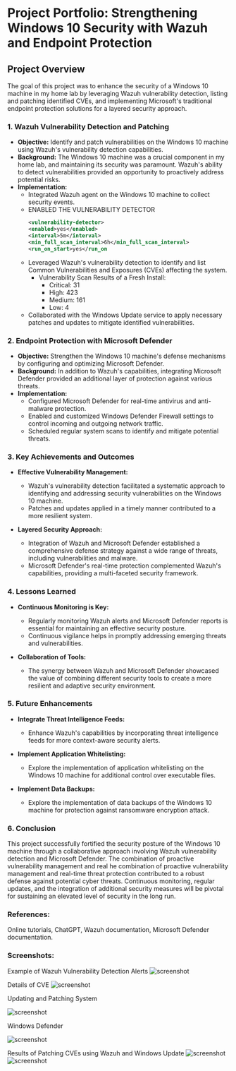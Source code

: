 # Project Portfolio: Strengthening Windows 10 Security with Wazuh and Endpoint Protection

## Project Overview
The goal of this project was to enhance the security of a Windows 10 machine in my home lab by leveraging Wazuh vulnerability detection, listing and patching identified CVEs, and implementing Microsoft's traditional endpoint protection solutions for a layered security approach.

### 1. Wazuh Vulnerability Detection and Patching
- **Objective:** Identify and patch vulnerabilities on the Windows 10 machine using Wazuh's vulnerability detection capabilities.
- **Background:** The Windows 10 machine was a crucial component in my home lab, and maintaining its security was paramount. Wazuh's ability to detect vulnerabilities provided an opportunity to proactively address potential risks.
- **Implementation:**
  - Integrated Wazuh agent on the Windows 10 machine to collect security events.
  - ENABLED THE VULNERABILITY DETECTOR
       ```xml
       <vulnerability-detector>
      <enabled>yes</enabled>
      <interval>5m</interval>
      <min_full_scan_interval>6h</min_full_scan_interval>
      <run_on_start>yes</run_on
  - Leveraged Wazuh's vulnerability detection to identify and list Common Vulnerabilities and Exposures (CVEs) affecting the system.
    - Vulnerability Scan Results of a Fresh Install:
        - Critical: 31
         -  High: 423
         - Medium: 161
         - Low: 4
  - Collaborated with the Windows Update service to apply necessary patches and updates to mitigate identified vulnerabilities.

### 2. Endpoint Protection with Microsoft Defender
- **Objective:** Strengthen the Windows 10 machine's defense mechanisms by configuring and optimizing Microsoft Defender.
- **Background:** In addition to Wazuh's capabilities, integrating Microsoft Defender provided an additional layer of protection against various threats.
- **Implementation:**
  - Configured Microsoft Defender for real-time antivirus and anti-malware protection.
  - Enabled and customized Windows Defender Firewall settings to control incoming and outgoing network traffic.
  - Scheduled regular system scans to identify and mitigate potential threats.

### 3. Key Achievements and Outcomes
- **Effective Vulnerability Management:**
  - Wazuh's vulnerability detection facilitated a systematic approach to identifying and addressing security vulnerabilities on the Windows 10 machine.
  - Patches and updates applied in a timely manner contributed to a more resilient system.

- **Layered Security Approach:**
  - Integration of Wazuh and Microsoft Defender established a comprehensive defense strategy against a wide range of threats, including vulnerabilities and malware.
  - Microsoft Defender's real-time protection complemented Wazuh's capabilities, providing a multi-faceted security framework.

### 4. Lessons Learned
- **Continuous Monitoring is Key:**
  - Regularly monitoring Wazuh alerts and Microsoft Defender reports is essential for maintaining an effective security posture.
  - Continuous vigilance helps in promptly addressing emerging threats and vulnerabilities.

- **Collaboration of Tools:**
  - The synergy between Wazuh and Microsoft Defender showcased the value of combining different security tools to create a more resilient and adaptive security environment.

### 5. Future Enhancements
- **Integrate Threat Intelligence Feeds:**
  - Enhance Wazuh's capabilities by incorporating threat intelligence feeds for more context-aware security alerts.
  
- **Implement Application Whitelisting:**
  - Explore the implementation of application whitelisting on the Windows 10 machine for additional control over executable files.
 
- **Implement Data Backups:**
  - Explore the implementation of data backups of the Windows 10 machine for protection against ransomware encryption attack.

### 6. Conclusion
This project successfully fortified the security posture of the Windows 10 machine through a collaborative approach involving Wazuh vulnerability detection and Microsoft Defender. The combination of proactive vulnerability management and real he combination of proactive vulnerability management and real-time threat protection contributed to a robust defense against potential cyber threats. Continuous monitoring, regular updates, and the integration of additional security measures will be pivotal for sustaining an elevated level of security in the long run. 

### References:
Online tutorials, ChatGPT, Wazuh documentation, Microsoft Defender documentation.

### Screenshots:

Example of Wazuh Vulnerability Detection Alerts
  ![screenshot](screen.png)
  
Details of CVE
  ![screenshot](example.png)
  
Updating and Patching System

   ![screenshot](update.png)

Windows Defender

   ![screenshot](security.png)
  
Results of Patching CVEs using Wazuh and Windows Update
  ![screenshot](results.png)
    ![screenshot](afterlist.png)
